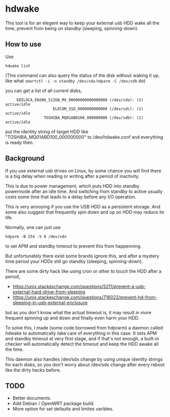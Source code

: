 # hdwake

This tool is for an elegent way to keep your external usb HDD wake all the time, prevent from being on standby (sleeping, spinning-down).

## How to use

Use

```
hdwake list
```
(This command can also query the status of the disk without waking it up, like what `smartctl -i -n standby /dev/sda` `hdparm -C /dev/sdb` do)

you can get a list of all current disks, 

```
     EDILOCA_EN206_512GB_MX_00000000000000000 (/dev/sda): (1) active/idle
                     ELECOM_SSD_0000000000000 (/dev/sdc): (1) active/idle
                 TOSHIBA_MQ01ABD100_000000000 (/dev/sdb): (1) active/idle
```

put the identity string of target HDD like "TOSHIBA_MQ01ABD100_000000000" to /dev/hdwake.conf and everything is ready then.


## Background

If you use external usb drives on Linux, by some chance you will find there is a big delay when reading or writing after a period of inactivity.

This is due to power management, which puts HDD into standby powermode after an idle time.
And switching from standby to active usually costs some time that leads to a delay before any I/O operation.

This is very annoying if you use the USB HDD as a persistent storage.
And some also suggest that frequently spin down and up on HDD may reduce its life.

Normally, one can just use
```
hdparm -B 254 -S 0 /dev/sdx
```
to set APM and standby timeout to prevent this from happenning.

But unfortunately there exist some brands ignore this, and after a mystery time period your HDDs still go standby (sleeping, spinning-down).

There are some dirty hack like using cron or other to touch the HDD after a period, 

* https://unix.stackexchange.com/questions/5211/prevent-a-usb-external-hard-drive-from-sleeping
* https://unix.stackexchange.com/questions/716022/prevent-hd-from-sleeping-in-usb-external-enclosure

but as you don't know what the actual timeout is, it may result in more frequent spinning up and down and finally even harm your HDD.

To solve this, I made (some code borrowed from hdprarm) a daemon called hdwake to automatically take care of everything in this case.
It sets APM and standby timeout at very first stage, and if that's not enough, a built-in checker will automatically detect the timeout and keep the HDD awake all the time.

This daemon also handles /dev/sdx change by using unique identity strings for each disks, so you don't worry about /dev/sdx change after every reboot like the dirty hacks before.

## TODO

- Better documents.
- Add Debian / OpenWRT package build.
- More option for set defaults and limites varibles.

